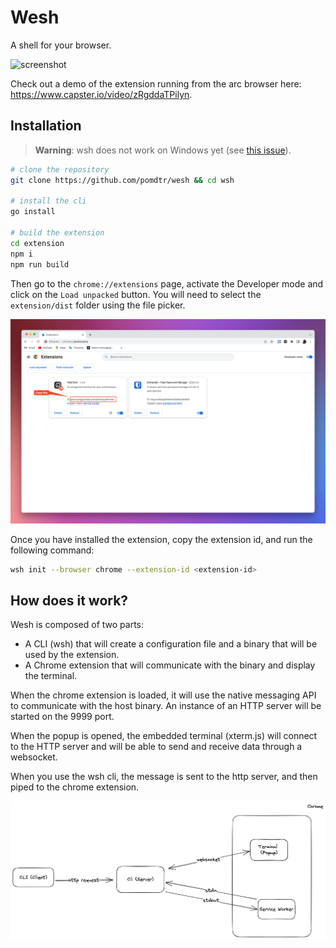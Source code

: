 # Wesh

A shell for your browser.

![screenshot](./static/screenshot.png)

Check out a demo of the extension running from the arc browser here: <https://www.capster.io/video/zRgddaTPilyn>.

## Installation

> **Warning**: wsh does not work on Windows yet (see [this issue](https://github.com/creack/pty/issues/161)).

```bash
# clone the repository
git clone https://github.com/pomdtr/wesh && cd wsh

# install the cli
go install

# build the extension
cd extension
npm i
npm run build
```

Then go to the `chrome://extensions` page, activate the Developer mode and click on the `Load unpacked` button.
You will need to select the `extension/dist` folder using the file picker.

![Extension Page](./static/extensions.png)

Once you have installed the extension, copy the extension id, and run the following command:

```bash
wsh init --browser chrome --extension-id <extension-id>
```

## How does it work?

Wesh is composed of two parts:

- A CLI (wsh) that will create a configuration file and a binary that will be used by the extension.
- A Chrome extension that will communicate with the binary and display the terminal.

When the chrome extension is loaded, it will use the native messaging API to communicate with the host binary.
An instance of an HTTP server will be started on the 9999 port.

When the popup is opened, the embedded terminal (xterm.js) will connect to the HTTP server and will be able to send and receive data through a websocket.

When you use the wsh cli, the message is sent to the http server, and then piped to the chrome extension.

![wsh architecture](./static/architecture.excalidraw.png)
